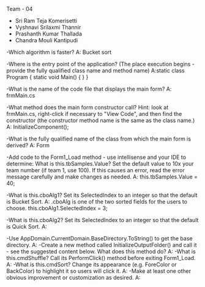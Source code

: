 Team - 04
- Sri Ram Teja Komerisetti
- Vyshnavi Srilaxmi Thannir
- Prashanth Kumar Thallada
- Chandra Mouli Kantipudi

-Which algorithm is faster?
A: Bucket sort

-Where is the entry point of the application? (The place execution begins - provide the fully qualified class name and method name)
A:static class Program
    {
        static void Main()
        {
        }
    }

-What is the name of the code file that displays the main form?
A: frmMain.cs

-What method does the main form constructor call?  Hint: look at frmMain.cs, right-click if necessary to "View Code", and then find the constructor (the constructor method name is the same as the class name.)
A: InitializeComponent();

-What is the fully qualified name of the class from which the main form is derived? 
A: Form   

-Add code to the Form1_Load method - use intellisense and your IDE to determine: What is this.tbSamples.Value? Set the default value to 10x your team number (if team 1, use 100). If this causes an error, read the error message carefully and make changes as needed.
A: this.tbSamples.Value = 40;

-What is this.cboAlg1?  Set its SelectedIndex to an integer so that the default is Bucket Sort.
A: .cboAlg is one of the two sorted fields for the users to choose.
   this.cboAlg1.SelectedIndex = 3;

-What is this.cboAlg2? Set its SelectedIndex to an integer so that the default is Quick Sort.
A:

-Use AppDomain.CurrentDomain.BaseDirectory.ToString() to get the base directory. 
A:
-Create a new method called InitializeOutputFolder() and call it - see the suggested content below. What does this method do? 
A:
-What is this.cmdShuffle?  Call its PerformClick() method before exiting Form1_Load.
A:
-What is this.cmdSort?  Change its appearance (e.g. ForeColor or BackColor) to highlight it so users will click it. 
A:
-Make at least one other obvious improvement or customization as desired.
A: